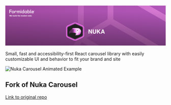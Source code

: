 [![Nuka Carousel — Formidable, We build the modern web](https://raw.githubusercontent.com/FormidableLabs/nuka-carousel/main/Nuka-Hero.png)](https://formidable.com/open-source/nuka-carousel)

Small, fast and accessibility-first React carousel library with easily customizable UI and behavior to fit your brand and site

![Nuka Carousel Animated Example](https://i.imgur.com/UwP5gle.gif)


## Fork of Nuka Carousel

[Link to original repo](https://github.com/FormidableLabs/nuka-carousel)
